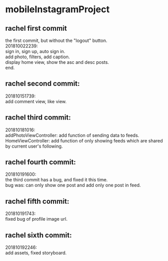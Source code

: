# mobileInstagramProject
## rachel first commit

the first commit, but without the "logout" button.  
201810022239:  
  sign in, sign up, auto sign in.  
  add photo, filters, add caption.   
  display home view, show the asc and desc posts.  
 end.  

## rachel second commit:  
201810151739:  
add comment view, like view.

## rachel third commit:  
201810181016:  
addPhotoViewController: add function of sending data to feeds.  
HomeViewController: add function of only showing feeds which are shared by current user's following.

## rachel fourth commit:  
201810191600:  
the third commit has a bug, and fixed it this time.   
bug was: can only show one post and add only one post in feed.  

## rachel fifth commit:  
201810191743:  
fixed bug of profile image url.  

## rachel sixth commit:  
201810192246:  
add assets, fixed storyboard.  

